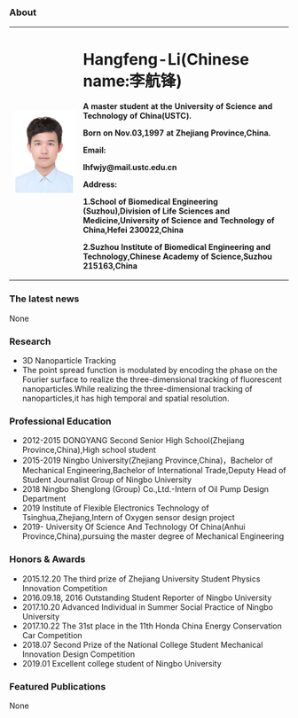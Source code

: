 ### About
<table border="0">
  <tr>
     <td width="25%">
      <img src="/lhf.jpg" width="100%">     
    </td>
    <td width="75%">
      <h1>Hangfeng-Li(Chinese name:李航锋)</h1>
      <p><b>A master student at the University of Science and Technology of China(USTC).</b></p>
      <p><b>Born on Nov.03,1997 at Zhejiang Province,China.</b></p>
      <p><b>Email:</b></p>
      <p><b>lhfwjy@mail.ustc.edu.cn</b></p>
      <p><b>Address:</b></p>
      <p><b>1.School of Biomedical Engineering (Suzhou),Division of Life Sciences and Medicine,University of Science and Technology of China,Hefei 230022,China</b></p>
      <p><b>2.Suzhou Institute of Biomedical Engineering and Technology,Chinese Academy of Science,Suzhou 215163,China</b></p>
    </td>
  </tr>
</table>

### The latest news
None

### Research
- 3D Nanoparticle Tracking
- The point spread function is modulated by encoding the phase on the Fourier surface to realize the three-dimensional tracking of fluorescent nanoparticles.While realizing the three-dimensional tracking of nanoparticles,it has high temporal and spatial resolution.

### Professional Education
- 2012-2015 DONGYANG Second Senior High School(Zhejiang Province,China),High school student
- 2015-2019 Ningbo University(Zhejiang Province,China)，Bachelor of Mechanical Engineering,Bachelor of International Trade,Deputy Head of Student Journalist Group of Ningbo     University    
- 2018 Ningbo Shenglong (Group) Co.,Ltd.-Intern of Oil Pump Design Department
- 2019 Institute of Flexible Electronics Technology of Tsinghua,Zhejiang,Intern of Oxygen sensor design project
- 2019-     University Of Science And Technology Of China(Anhui Province,China),pursuing the master degree of Mechanical Engineering 

### Honors & Awards
- 2015.12.20  The third prize of Zhejiang University Student Physics Innovation Competition
- 2016.09.18, 2016 Outstanding Student Reporter of Ningbo University
- 2017.10.20  Advanced Individual in Summer Social Practice of Ningbo University
- 2017.10.22  The 31st place in the 11th Honda China Energy Conservation Car Competition
- 2018.07     Second Prize of the National College Student Mechanical Innovation Design Competition
- 2019.01     Excellent college student of Ningbo University

### Featured Publications
None

